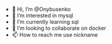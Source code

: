 - 👋 Hi, I’m @Onybusenko
- 👀 I’m interested in mysql
- 🌱 I’m currently learning sql
- 💞️ I’m looking to collaborate on docker 
- 📫 How to reach me use nickname

<!---
Onybusenko/Onybusenko is a ✨ special ✨ repository because its `README.md` (this file) appears on your GitHub profile.
You can click the Preview link to take a look at your changes.
--->
